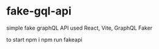 # fake-gql-api
simple fake graphQL API
used React, Vite, GraphQL Faker

to start 
  npm i
  npm run fakeapi
